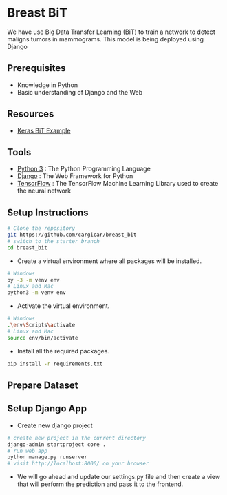 <h1> Breast BiT </h1>

We have use Big Data Transfer Learning (BiT) to train a network to detect maligns tumors in mammograms. This model is being deployed using Django



## Prerequisites

- Knowledge in Python
- Basic understanding of Django and the Web

## Resources

- [Keras BiT Example](https://keras.io/examples/vision/bit/)

## Tools

- [Python 3](https://www.python.org) : The Python Programming Language
- [Django](https://www.djangoproject.com) : The Web Framework for Python
- [TensorFlow](https://www.tensorflow.org) : The TensorFlow Machine Learning Library used to create the neural network

## Setup Instructions

```bash
# Clone the repository
git https://github.com/cargicar/breast_bit
# switch to the starter branch
cd breast_bit
```

- Create a virtual environment where all packages will be installed.

```bash
# Windows
py -3 -m venv env
# Linux and Mac
python3 -m venv env
```

- Activate the virtual environment.

```bash
# Windows
.\env\Scripts\activate
# Linux and Mac
source env/bin/activate
```

- Install all the required packages.

```bash
pip install -r requirements.txt
```

## Prepare Dataset



## Setup Django App

- Create new django project

```bash
# create new project in the current directory
django-admin startproject core .
# run web app
python manage.py runserver
# visit http://localhost:8000/ on your browser
```

- We will go ahead and update our settings.py file and then create a view that will perform the prediction and pass it to the frontend.


